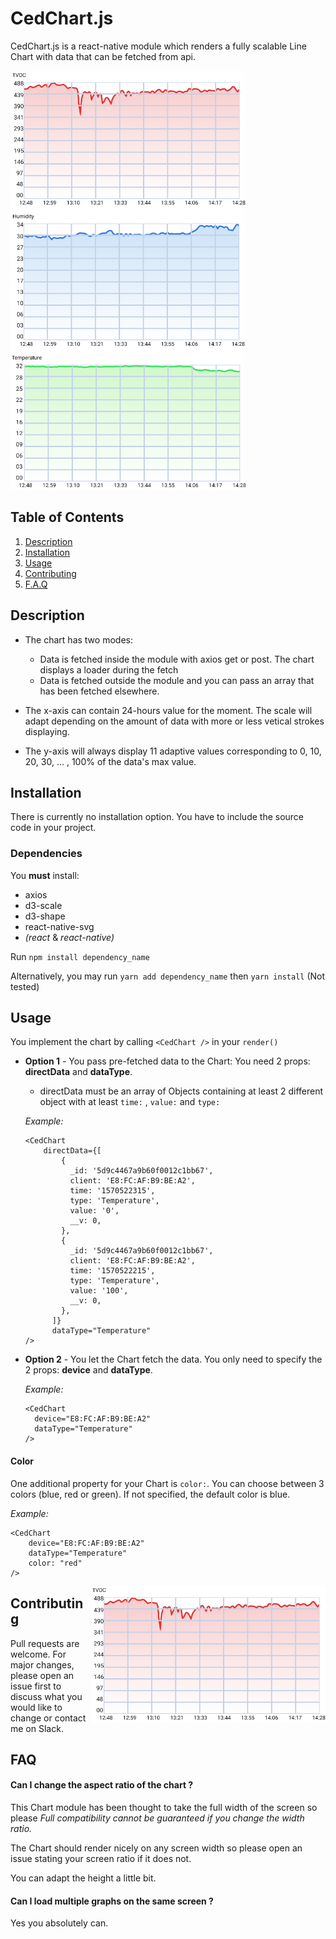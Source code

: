 # CedChart.js
CedChart.js is a react-native module which renders a fully scalable Line Chart with data that can be fetched from api.

<img src="/visuals/mainVisual.png">


## Table of Contents
1. [Description](#Description)
2. [Installation](#Installation)
3. [Usage](#Usage)
4. [Contributing](#Contributing)
5. [F.A.Q](#FAQ)

## Description
- The chart has two modes:
    - Data is fetched inside the module with axios get or post. The chart displays a loader during the fetch
    - Data is fetched outside the module and you can pass an array that has been fetched elsewhere.

- The x-axis can contain 24-hours value for the moment. The scale will adapt depending on the amount of data with more or less vetical strokes displaying.

- The y-axis will always display 11 adaptive values corresponding to 0, 10, 20, 30, ... , 100% of the data's max value.

## Installation
There is currently no installation option. You have to include the source code in your project.

### Dependencies
You **must** install: 
-  axios
- d3-scale
- d3-shape
- react-native-svg
- _(react_ & _react-native)_

Run ```npm install dependency_name```

Alternatively, you may run ```yarn add dependency_name``` then ```yarn install``` (Not tested)

## Usage
You implement the chart by calling ```<CedChart />``` in your ```render()```

- **Option 1** - You pass pre-fetched data to the Chart:
    You need 2 props: **directData** and **dataType**.
    - directData must be an array of Objects containing at least 2 different object with at least ```time:``` ,  ```value:``` and ```type:```     

    *Example:* 
    ```
  <CedChart 
        directData={[
            {
              _id: '5d9c4467a9b60f0012c1bb67',
              client: 'E8:FC:AF:B9:BE:A2',
              time: '1570522315',
              type: 'Temperature',
              value: '0',
              __v: 0,
            },
            {
              _id: '5d9c4467a9b60f0012c1bb67',
              client: 'E8:FC:AF:B9:BE:A2',
              time: '1570522215',
              type: 'Temperature',
              value: '100',
              __v: 0,
            },
          ]}
          dataType="Temperature" 
  />
    ```
- **Option 2** - You let the Chart fetch the data. You only need to specify the 2 props: **device** and **dataType**.
    
    *Example:*
    ```
    <CedChart
      device="E8:FC:AF:B9:BE:A2"
      dataType="Temperature"
    />
    ```
 #### Color
 One additional property for your Chart is ```color:```. You can choose between 3 colors (blue, red or green). If not specified, the default color is blue.
 
 *Example:*
```
<CedChart
    device="E8:FC:AF:B9:BE:A2"
    dataType="Temperature"
    color: "red"
/>
```
<img style="float: right;" src="/visuals/redRendering.png">
  
 ## Contributing
  Pull requests are welcome. For major changes, please open an issue first to discuss what you would like to change or contact me on Slack.
    
 ## FAQ
   #### Can I change the aspect ratio of the chart ?
   
   This Chart module has been thought to take the full width of the screen so please *Full compatibility cannot be guaranteed if you change the width ratio.* 
   
   The Chart should render nicely on any screen width so please open an issue stating your screen ratio if it does not. 

   You can adapt the height a little bit.
   
   #### Can I load multiple graphs on the same screen ?
   Yes you absolutely can.
